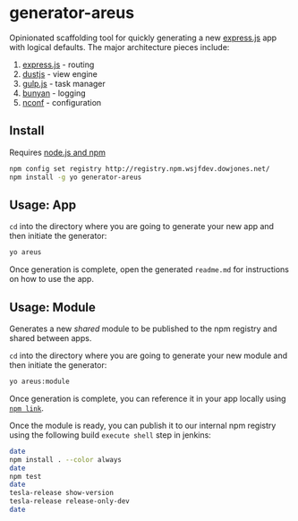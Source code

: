 # generator-areus

Opinionated scaffolding tool for quickly generating a new [express.js](http://expressjs.com/) app with logical defaults.
The major architecture pieces include:

1. [express.js](http://expressjs.com/) - routing
1. [dustjs](http://linkedin.github.io/dustjs/) - view engine
1. [gulp.js](http://gulpjs.com/) - task manager
1. [bunyan](https://github.com/trentm/node-bunyan) - logging
1. [nconf](https://github.com/flatiron/nconf) - configuration

## Install

Requires [node.js and npm](http://nodejs.org/download/)

```bash
npm config set registry http://registry.npm.wsjfdev.dowjones.net/
npm install -g yo generator-areus
```

## Usage: App

`cd` into the directory where you are going to generate your new app and then initiate the generator:

```bash
yo areus
```

Once generation is complete, open the generated `readme.md` for instructions on how to use the app.

## Usage: Module

Generates a new *shared* module to be published to the npm registry and shared between apps.

`cd` into the directory where you are going to generate your new module and then initiate the generator:

```bash
yo areus:module
```

Once generation is complete, you can reference it in your app locally using [`npm link`](https://www.npmjs.org/doc/cli/npm-link.html). 

Once the module is ready, you can publish it to our internal npm registry using the following build `execute shell` step in jenkins:

```bash
date
npm install . --color always
date
npm test
date
tesla-release show-version
tesla-release release-only-dev
date
```